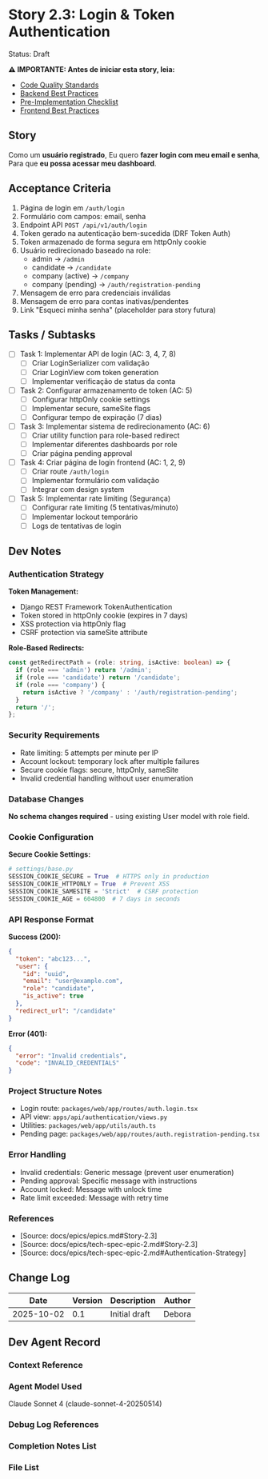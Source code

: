 # Story 2.3: Login & Token Authentication

Status: Draft

**⚠️ IMPORTANTE: Antes de iniciar esta story, leia:**
- [Code Quality Standards](../bestpraticies/CODE_QUALITY.md)
- [Backend Best Practices](../bestpraticies/BACKEND_BEST_PRACTICES.md)
- [Pre-Implementation Checklist](../bestpraticies/PRE_IMPLEMENTATION_CHECKLIST.md)
- [Frontend Best Practices](../bestpraticies/FRONTEND_BEST_PRACTICES.md)


## Story

Como um **usuário registrado**,
Eu quero **fazer login com meu email e senha**,
Para que **eu possa acessar meu dashboard**.

## Acceptance Criteria

1. Página de login em `/auth/login`
2. Formulário com campos: email, senha
3. Endpoint API `POST /api/v1/auth/login`
4. Token gerado na autenticação bem-sucedida (DRF Token Auth)
5. Token armazenado de forma segura em httpOnly cookie
6. Usuário redirecionado baseado na role:
   - admin → `/admin`
   - candidate → `/candidate`
   - company (active) → `/company`
   - company (pending) → `/auth/registration-pending`
7. Mensagem de erro para credenciais inválidas
8. Mensagem de erro para contas inativas/pendentes
9. Link "Esqueci minha senha" (placeholder para story futura)

## Tasks / Subtasks

- [ ] Task 1: Implementar API de login (AC: 3, 4, 7, 8)
  - [ ] Criar LoginSerializer com validação
  - [ ] Criar LoginView com token generation
  - [ ] Implementar verificação de status da conta
- [ ] Task 2: Configurar armazenamento de token (AC: 5)
  - [ ] Configurar httpOnly cookie settings
  - [ ] Implementar secure, sameSite flags
  - [ ] Configurar tempo de expiração (7 dias)
- [ ] Task 3: Implementar sistema de redirecionamento (AC: 6)
  - [ ] Criar utility function para role-based redirect
  - [ ] Implementar diferentes dashboards por role
  - [ ] Criar página pending approval
- [ ] Task 4: Criar página de login frontend (AC: 1, 2, 9)
  - [ ] Criar route `/auth/login`
  - [ ] Implementar formulário com validação
  - [ ] Integrar com design system
- [ ] Task 5: Implementar rate limiting (Segurança)
  - [ ] Configurar rate limiting (5 tentativas/minuto)
  - [ ] Implementar lockout temporário
  - [ ] Logs de tentativas de login

## Dev Notes

### Authentication Strategy

**Token Management:**
- Django REST Framework TokenAuthentication
- Token stored in httpOnly cookie (expires in 7 days)
- XSS protection via httpOnly flag
- CSRF protection via sameSite attribute

**Role-Based Redirects:**
```typescript
const getRedirectPath = (role: string, isActive: boolean) => {
  if (role === 'admin') return '/admin';
  if (role === 'candidate') return '/candidate';
  if (role === 'company') {
    return isActive ? '/company' : '/auth/registration-pending';
  }
  return '/';
};
```

### Security Requirements

- Rate limiting: 5 attempts per minute per IP
- Account lockout: temporary lock after multiple failures
- Secure cookie flags: secure, httpOnly, sameSite
- Invalid credential handling without user enumeration

### Database Changes

**No schema changes required** - using existing User model with role field.

### Cookie Configuration

**Secure Cookie Settings:**
```python
# settings/base.py
SESSION_COOKIE_SECURE = True  # HTTPS only in production
SESSION_COOKIE_HTTPONLY = True  # Prevent XSS
SESSION_COOKIE_SAMESITE = 'Strict'  # CSRF protection
SESSION_COOKIE_AGE = 604800  # 7 days in seconds
```

### API Response Format

**Success (200):**
```json
{
  "token": "abc123...",
  "user": {
    "id": "uuid",
    "email": "user@example.com",
    "role": "candidate",
    "is_active": true
  },
  "redirect_url": "/candidate"
}
```

**Error (401):**
```json
{
  "error": "Invalid credentials",
  "code": "INVALID_CREDENTIALS"
}
```

### Project Structure Notes

- Login route: `packages/web/app/routes/auth.login.tsx`
- API view: `apps/api/authentication/views.py`
- Utilities: `packages/web/app/utils/auth.ts`
- Pending page: `packages/web/app/routes/auth.registration-pending.tsx`

### Error Handling

- Invalid credentials: Generic message (prevent user enumeration)
- Pending approval: Specific message with instructions
- Account locked: Message with unlock time
- Rate limit exceeded: Message with retry time

### References

- [Source: docs/epics/epics.md#Story-2.3]
- [Source: docs/epics/tech-spec-epic-2.md#Story-2.3]
- [Source: docs/epics/tech-spec-epic-2.md#Authentication-Strategy]

## Change Log

| Date     | Version | Description   | Author        |
| -------- | ------- | ------------- | ------------- |
| 2025-10-02 | 0.1     | Initial draft | Debora |

## Dev Agent Record

### Context Reference

<!-- Path(s) to story context XML/JSON will be added here by context workflow -->

### Agent Model Used

Claude Sonnet 4 (claude-sonnet-4-20250514)

### Debug Log References

### Completion Notes List

### File List